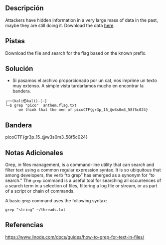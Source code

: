 ## Descripción
Attackers have hidden information in a very large mass of data in the past, maybe they are still doing it. Download the data [here](https://artifacts.picoctf.net/c/125/anthem.flag.txt).

## Pistas 
Download the file and search for the flag based on the known prefix.

## Solución
- Si pasamos el archivo proporcionado por un cat, nos imprime un texto muy extenso. A simple vista tardaríamos mucho en encontrar la bandera.
```
┌──(kali㉿kali)-[~]
└─$ grep "pico"  anthem.flag.txt 
      we think that the men of picoCTF{gr3p_15_@w3s0m3_58f5c024}

```

## Bandera
picoCTF{gr3p_15_@w3s0m3_58f5c024}

## Notas Adicionales
Grep, in files management, is a command-line utility that can search and filter text using a common regular expression syntax. It is so ubiquitous that among developers, the verb “to grep” has emerged as a synonym for “to search.” The `grep` command is a useful tool for searching all occurrences of a search term in a selection of files, filtering a log file or stream, or as part of a script or chain of commands.

A basic `grep` command uses the following syntax:

```
grep "string" ~/threads.txt
```
## Referencias
https://www.linode.com/docs/guides/how-to-grep-for-text-in-files/